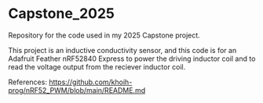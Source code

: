 # Capstone_2025
Repository for the code used in my 2025 Capstone project.

This project is an inductive conductivity sensor, and this code is for an Adafruit Feather nRF52840 Express
to power the driving inductor coil and to read the voltage output from the reciever inductor coil.

References:
https://github.com/khoih-prog/nRF52_PWM/blob/main/README.md 
